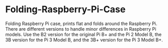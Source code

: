 # Folding-Raspberry-Pi-Case
Folding Raspberry Pi case, prints flat and folds around the Raspberry Pi.  There are different versions to handle minor differences in Raspberry Pi models.  Use the B2 version for the original Pi B+ and the Pi 2 Model B, the 3B version for the Pi 3 Model B, and the 3B+ version for the Pi 3 Model B+.
